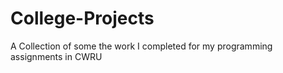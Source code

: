 # College-Projects
A Collection of some the work I completed for my programming assignments in CWRU

